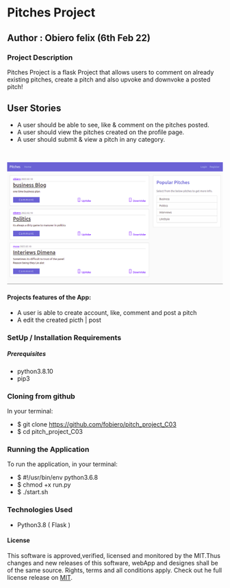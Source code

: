 # Pitches Project
## Author : Obiero felix (6th Feb 22)
### Project Description
Pitches Project is a flask Project that allows users to comment on already existing pitches, create a pitch and also upvoke and downvoke a posted pitch!

## User Stories
* A user should be able to see, like & comment on the pitches posted.
* A user should view the pitches created on the profile page.
* A user should submit & view a pitch in any category. <br>
<br>

![Project Landing Page](https://github.com/fobiero/pitch_project_C03/blob/master/project.png?raw=true)


#### Projects features of the App:

* A user is able to create account, like, comment and post a pitch
* A edit the created picth | post

### SetUp / Installation Requirements
##### Prerequisites
* python3.8.10
* pip3

### Cloning from github
In your terminal:

 * $ git clone https://github.com/fobiero/pitch_project_C03
 * $ cd pitch_project_C03

### Running the Application
To run the application, in your terminal:
 * $ #!/usr/bin/env python3.6.8
 * $ chmod +x run.py
 * $ ./start.sh

### Technologies Used
* Python3.8 ( Flask )

#### License
This software is approved,verified, licensed and monitored by the MIT.Thus changes and new releases of this software, webApp and designes shall be of the same source. Rights, terms and all conditions apply. Check out he full license release on [MIT](LICENCE).
